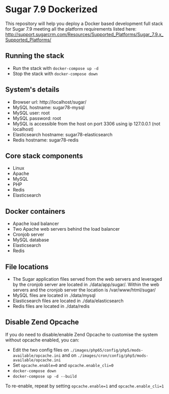 # Sugar 7.9 Dockerized
This repository will help you deploy a Docker based development full stack for Sugar 7.9 meeting all the platform requirements listed here: http://support.sugarcrm.com/Resources/Supported_Platforms/Sugar_7.9.x_Supported_Platforms/

## Running the stack
* Run the stack with `docker-compose up -d`
* Stop the stack with `docker-compose down`

## System's details
* Browser url: http://localhost/sugar/
* MySQL hostname: sugar78-mysql
* MySQL user: root
* MySQL password: root
* MySQL is accessible from the host on port 3306 using ip 127.0.0.1 (not localhost)
* Elasticsearch hostname: sugar78-elasticsearch
* Redis hostname: sugar78-redis

## Core stack components
* Linux
* Apache
* MySQL
* PHP
* Redis
* Elasticsearch

## Docker containers
* Apache load balancer
* Two Apache web servers behind the load balancer
* Cronjob server
* MySQL database
* Elasticsearch
* Redis

## File locations
* The Sugar application files served from the web servers and leveraged by the cronjob server are located in ./data/app/sugar/. Within the web servers and the cronjob server the location is /var/www/html/sugar/
* MySQL files are located in ./data/mysql
* Elasticsearch files are located in ./data/elasticsearch
* Redis files are located in ./data/redis

## Disable Zend Opcache
If you do need to disable/enable Zend Opcache to customise the system without opcache enabled, you can:
* Edit the two config files on `./images/php65/config/php5/mods-available/opcache.ini` and on `./images/cron/config/php5/mods-available/opcache.ini`
* Set `opcache.enable=0` and `opcache.enable_cli=0`
* `docker-compose down`
* `docker-compose up -d --build`

To re-enable, repeat by setting `opcache.enable=1` and `opcache.enable_cli=1`
